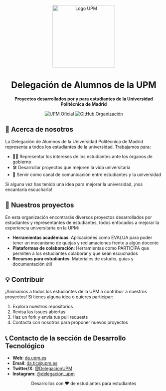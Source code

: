 <div align="center">
  <img src="https://www.upm.es/gsfs/SFS21910" alt="Logo UPM" width="200">
  <h1>Delegación de Alumnos de la UPM</h1>
  <p>
    <strong>Proyectos desarrollados por y para estudiantes de la Universidad Politécnica de Madrid</strong>
  </p>
  <p>
    <a href="https://www.upm.es/"><img src="https://img.shields.io/badge/UPM-Oficial-blue" alt="UPM Oficial"></a>
    <a href="https://github.com/DA-UPM"><img src="https://img.shields.io/badge/GitHub-Organización-green" alt="GitHub Organización"></a>
  </p>
</div>

## 📌 Acerca de nosotros

La Delegación de Alumnos de la Universidad Politécnica de Madrid representa a todos los estudiantes de la universidad. Trabajamos para:

- 👨‍🎓 Representar los intereses de los estudiantes ante los órganos de gobierno
- 🛠️ Desarrollar proyectos que mejoren la vida universitaria
- 📢 Servir como canal de comunicación entre estudiantes y la universidad

Si alguna vez has tenido una idea para mejorar la universidad, ¡nos encantaría escucharla!

## 🚀 Nuestros proyectos

En esta organización encontrarás diversos proyectos desarrollados por estudiantes y representantes de estudiantes, todos enfocados a mejorar la experiencia universitaria en la UPM:

- **Herramientas académicas**: Aplicaciones como EVALUA para poder tener un mecanismo de quejas y reclamaciones frente a algún docente
- **Plataformas de colaboración**: Herramientas como PARTICIPA que permiten a los estudiantes colaborar y que sean escuchados
- **Recursos para estudiantes**: Materiales de estudio, guías y documentación útil

## 💡 Contribuir

¡Animamos a todos los estudiantes de la UPM a contribuir a nuestros proyectos! Si tienes alguna idea o quieres participar:

1. Explora nuestros repositorios
2. Revisa las issues abiertas
3. Haz un fork y envía tus pull requests
4. Contacta con nosotros para proponer nuevos proyectos

## 📞 Contacto de la sección de Desarrollo Tecnológico

- **Web**: [da.upm.es](https://www.da.upm.es)
- **Email**: [da.tic@upm.es](mailto:da.tic@upm.es)
- **Twitter/X**: [@DelegacionUPM](https://x.com/Delegacion_UPM)
- **Instagram**: [@delegacion_upm](https://www.instagram.com/delegacionupm/)

<div align="center">
  <p>Desarrollos con ❤️ de estudiantes para estudiantes</p>
</div>
